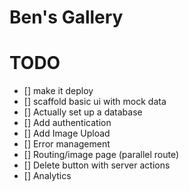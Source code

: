 # Ben's Gallery

# TODO

- [] make it deploy
- [] scaffold basic ui with mock data
- [] Actually set up a database
- [] Add authentication
- [] Add Image Upload
- [] Error management
- [] Routing/image page (parallel route)
- [] Delete button with server actions
- [] Analytics